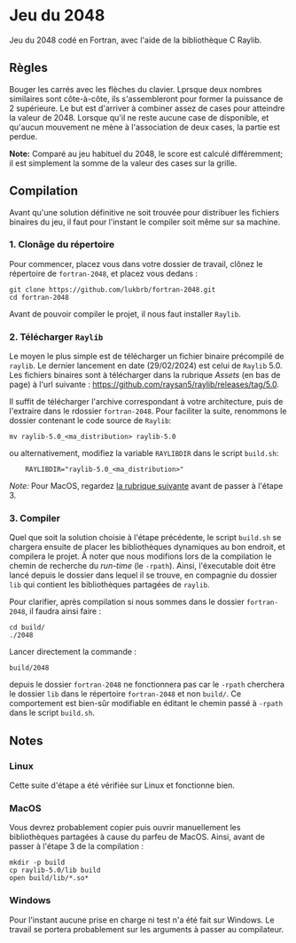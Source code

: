 # Jeu du 2048

Jeu du 2048 codé en Fortran, avec l'aide de la bibliothèque C Raylib.

## Règles

Bouger les carrés avec les flèches du clavier. Lprsque deux nombres similaires sont côte-à-côte, ils s'assembleront pour former la puissance de 2 supérieure. Le but est d'arriver à combiner assez de cases pour atteindre la valeur de 2048. Lorsque qu'il ne reste aucune case de disponible, et qu'aucun mouvement ne mène à l'association de deux cases, la partie est perdue.

**Note:** Comparé au jeu habituel du 2048, le score est calculé différemment; il est simplement la somme de la valeur des cases sur la grille.

## Compilation

Avant qu'une solution définitive ne soit trouvée pour distribuer les fichiers binaires du jeu, il faut pour l'instant le compiler soit même sur sa machine.

### 1. Clonâge du répertoire

Pour commencer, placez vous dans votre dossier de travail, clônez le répertoire de `fortran-2048`, et placez vous dedans :

``` console
git clone https://github.com/lukbrb/fortran-2048.git
cd fortran-2048
```

Avant de pouvoir compiler le projet, il nous faut installer `Raylib`.

### 2. Télécharger `Raylib`

Le moyen le plus simple est de télécharger un fichier binaire précompilé de `raylib`. Le dernier lancement en date (29/02/2024) est celui de `Raylib` 5.0. Les fichiers binaires sont à télécharger dans la rubrique *Assets* (en bas de page) à l'url suivante : <https://github.com/raysan5/raylib/releases/tag/5.0>.

Il suffit de télécharger l'archive correspondant à votre architecture, puis de l'extraire dans le rdossier `fortran-2048`.
Pour faciliter la suite, renommons le dossier contenant le code source de `Raylib`:

```console
mv raylib-5.0_<ma_distribution> raylib-5.0
```

ou alternativement, modifiez la variable `RAYLIBDIR` dans le script `build.sh`:

```console
    RAYLIBDIR="raylib-5.0_<ma_distribution>"
```

*Note:* Pour MacOS, regardez [la rubrique suivante](###MacOS) avant de passer à l'étape 3.

### 3. Compiler

Quel que soit la solution choisie à l'étape précédente, le script `build.sh` se chargera ensuite de placer les bibliothèques dynamiques au bon endroit, et compilera le projet. À noter que nous modifions lors de la compilation le chemin de recherche du *run-time* (le `-rpath`). Ainsi, l'éxecutable doit être lancé depuis le dossier dans lequel il se trouve, en compagnie du dossier `lib` qui contient les bibliothèques partagées de `raylib`.

Pour clarifier, après compilation si nous sommes dans le dossier `fortran-2048`, il faudra ainsi faire :

``` console
cd build/
./2048
```

Lancer directement la commande :

``` console
build/2048
```

depuis le dossier `fortran-2048` ne fonctionnera pas car le `-rpath` cherchera le dossier `lib` dans le répertoire `fortran-2048` et non `build/`. Ce comportement est bien-sûr modifiable en éditant le chemin passé à `-rpath` dans le script `build.sh`.

## Notes

### Linux

Cette suite d'étape a été vérifiée sur Linux et fonctionne bien.

### MacOS

Vous devrez probablement copier puis ouvrir manuellement les bibliothèques partagées à cause du parfeu de MacOS.
Ainsi, avant de passer à l'étape 3 de la compilation :

```console
mkdir -p build
cp raylib-5.0/lib build
open build/lib/*.so*
```

### Windows

Pour l'instant aucune prise en charge ni test n'a été fait sur Windows. Le travail se portera probablement sur les arguments à passer au compilateur.
